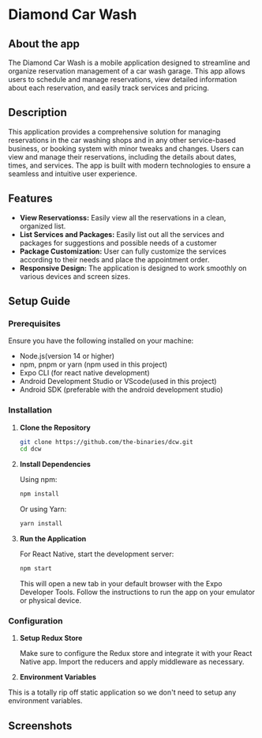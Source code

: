 # Diamond Car Wash

## About the app

The Diamond Car Wash is a mobile application designed to streamline and organize reservation management of a car wash garage. This app allows users to schedule and manage reservations, view detailed information about each reservation, and easily track services and pricing.

## Description

This application provides a comprehensive solution for managing reservations in the car washing shops and in any other service-based business, or booking system with minor tweaks and changes. Users can view and manage their reservations, including the details about dates, times, and services. The app is built with modern technologies to ensure a seamless and intuitive user experience.

## Features

- **View Reservationss:** Easily view all the reservations in a clean, organized list.
- **List Services and Packages:** Easily list out all the services and packages for suggestions and possible needs of a customer
- **Package Customization:** User can fully customize the services according to their needs and place the appointment order.
- **Responsive Design:** The application is designed to work smoothly on various devices and screen sizes.

## Setup Guide

### Prerequisites

Ensure you have the following installed on your machine:

- Node.js(version 14 or higher)
- npm, pnpm or yarn (npm used in this project)
- Expo CLI (for react native development)
- Android Development Studio or VScode(used in this project)
- Android SDK (preferable with the android development studio)

### Installation

1. **Clone the Repository**

   ```bash
   git clone https://github.com/the-binaries/dcw.git
   cd dcw
   ```

2. **Install Dependencies**

   Using npm:

   ```bash
   npm install
   ```

   Or using Yarn:

   ```bash
   yarn install
   ```

3. **Run the Application**

   For React Native, start the development server:

   ```bash
   npm start
   ```

   This will open a new tab in your default browser with the Expo Developer Tools. Follow the instructions to run the app on your emulator or physical device.

### Configuration

1. **Setup Redux Store**

   Make sure to configure the Redux store and integrate it with your React Native app. Import the reducers and apply middleware as necessary.

2. **Environment Variables**

This is a totally rip off static application so we don't need to setup any environment variables.

## Screenshots

